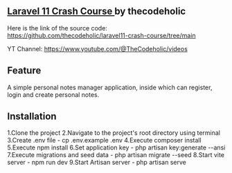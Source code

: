 

## <a href="https://www.youtube.com/watch?v=eUNWzJUvkCA">Laravel 11 Crash Course </a>  by thecodeholic

Here is the link of the source code: https://github.com/thecodeholic/laravel11-crash-course/tree/main

YT Channel: https://www.youtube.com/@TheCodeholic/videos


## Feature
 A simple personal notes manager application, inside which can register, login and create personal notes.


## Installation

1.Clone the project
2.Navigate to the project's root directory using terminal
3.Create .env file - cp .env.example .env
4.Execute composer install
5.Execute npm install
6.Set application key - php artisan key:generate --ansi
7.Execute migrations and seed data - php artisan migrate --seed
8.Start vite server - npm run dev
9.Start Artisan server - php artisan serve


